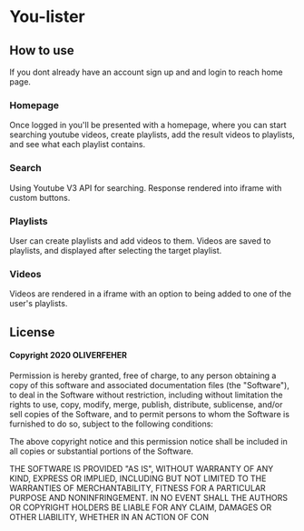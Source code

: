 
# You-lister

## How to use
If you dont already have an account sign up and and login to reach home page.

### Homepage
Once logged in you'll be presented with a homepage, where you can start searching youtube videos, create playlists, add the result videos to playlists,
and see what each playlist contains.

### Search
Using Youtube V3 API for searching. Response rendered into iframe with custom buttons.

### Playlists
User can create playlists and add videos to them. Videos are saved to playlists, and displayed after selecting the target playlist.

### Videos
Videos are rendered in a iframe with an option to being added to one of the user's playlists.

## License
#### Copyright 2020 OLIVERFEHER

Permission is hereby granted, free of charge, to any person obtaining a copy of this software and associated documentation files (the "Software"), to deal in the Software without restriction, including without limitation the rights to use, copy, modify, merge, publish, distribute, sublicense, and/or sell copies of the Software, and to permit persons to whom the Software is furnished to do so, subject to the following conditions:

The above copyright notice and this permission notice shall be included in all copies or substantial portions of the Software.

THE SOFTWARE IS PROVIDED "AS IS", WITHOUT WARRANTY OF ANY KIND, EXPRESS OR IMPLIED, INCLUDING BUT NOT LIMITED TO THE WARRANTIES OF MERCHANTABILITY, FITNESS FOR A PARTICULAR PURPOSE AND NONINFRINGEMENT. IN NO EVENT SHALL THE AUTHORS OR COPYRIGHT HOLDERS BE LIABLE FOR ANY CLAIM, DAMAGES OR OTHER LIABILITY, WHETHER IN AN ACTION OF CON
